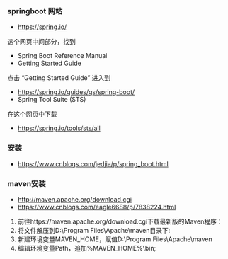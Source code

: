 ### springboot 网站
* https://spring.io/

这个网页中间部分，找到
 - Spring Boot Reference Manual
 - Getting Started Guide

点击 “Getting Started Guide” 进入到
- https://spring.io/guides/gs/spring-boot/
- Spring Tool Suite (STS)

在这个网页中下载
- https://spring.io/tools/sts/all

### 安装
- https://www.cnblogs.com/jedjia/p/spring_boot.html

### maven安装
* http://maven.apache.org/download.cgi
* https://www.cnblogs.com/eagle6688/p/7838224.html

1. 前往https://maven.apache.org/download.cgi下载最新版的Maven程序：
2. 将文件解压到D:\Program Files\Apache\maven目录下:
3. 新建环境变量MAVEN_HOME，赋值D:\Program Files\Apache\maven
4. 编辑环境变量Path，追加%MAVEN_HOME%\bin\;
